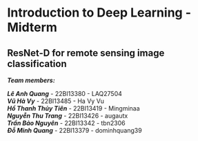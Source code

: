 # Introduction to Deep Learning - Midterm

## ResNet-D  for remote sensing image classification

***Team members:***

***Lê Anh Quang***        - 22BI13380 - LAQ27504  
***Vũ Hà Vy***            - 22BI13485 - Ha Vy Vu  
***Hồ Thanh Thủy Tiên***  - 22BI13419 - Mingminaa  
***Nguyễn Thu Trang***    - 22BI13426 - augautx  
***Trần Bảo Nguyên***     - 22BI13342 - tbn2306  
***Đỗ Minh Quang***       - 22BI13379 - dominhquang39



